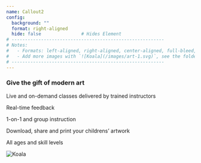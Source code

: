 ```yaml
---
name: Callout2
config:
  background: ""
  format: right-aligned
  hide: false               # Hides Element
# ---------------------------------------------------------
# Notes:
#   - Formats: left-aligned, right-aligned, center-aligned, full-bleed, big-numbers
#   - Add more images with `![Koala](/images/art-1.svg)`, see the folder: static/images
# ---------------------------------------------------------
---
```


<section>

### Give the gift of modern art

Live and on-demand classes delivered by trained instructors

Real-time feedback

1-on-1 and group instruction

Download, share and print your childrens’  artwork

All ages and skill levels

</section>

<section>

![Koala](/images/coop-1.png)

</section>
